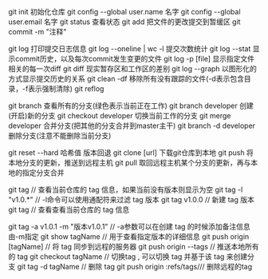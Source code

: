 git init 初始化仓库
git config --global user.name 名字
git config --global user.email 名字
git status   查看状态
git add      把文件的更改提交到暂缓区
git commit -m "注释" 

git log      打印提交日志信息
git log --oneline | wc -l   提交次数统计
git log --stat              显示commit历史，以及每次commit发生变更的文件
git log -p [file]           显示指定文件相关的每一次diff
git diff                    现实暂存区和工作区的差别
git log --graph             以图形化的方式显示提交历史的关系
git clean -df               移除所有没有跟踪的文件(-d表示包含目录，-f表示强制清除)
git reflog

git branch                查看所有的分支(绿色表示当前正在工作)
git branch developer      创建(开启)新的分支
git checkout developer    切换当前工作的分支
git merge  developer      合并分支(把其他的分支合并到master主干)
git branch -d developer   删除分支(注意不能删除当前分支)

git reset --hard 哈希值    版本回退 
git clone [url]           下载git仓库到本地
git push                  将本地分支的更新，推送到远程主机
git pull                  取回远程主机某个分支的更新，再与本地的指定分支合并


git tag                         // 查看当前仓库的 tag 信息，如果当前没有版本则显示为空
git tag -l "v1.0.*"             // -l命令可以使用通配符来过滤 tag 版本
git tag v1.0.0                  // 新建 tag 版本
git tag                         // 查看查看当前仓库的 tag 信息

git tag -a v1.0.1 -m "版本v1.0.1"    // -a参数可以在创建 tag 的时候添加备注信息由-m指定
git show tagName                    // 用于查看指定版本的详细信息
git push origin [tagName]           // 将 tag 同步到远程的服务器
git push origin --tags              // 推送本地所有的 tag 
git checkout tagName                // 切换tag , 可以切换 tag 并基于该 tag 来创建分支
git tag -d tagName                  // 删除 tag
git push origin :refs/tags/<tagName>// 删除远程的tag